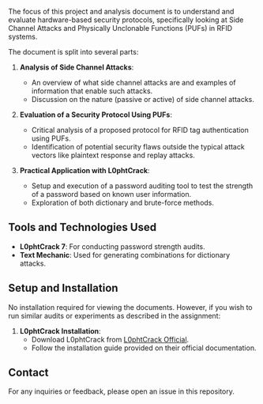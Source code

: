 
The focus of this project and analysis document is to understand and evaluate hardware-based security protocols, specifically looking at Side Channel Attacks and Physically Unclonable Functions (PUFs) in RFID systems.

The document is split into several parts:

1. **Analysis of Side Channel Attacks**:
   - An overview of what side channel attacks are and examples of information that enable such attacks.
   - Discussion on the nature (passive or active) of side channel attacks.

2. **Evaluation of a Security Protocol Using PUFs**:
   - Critical analysis of a proposed protocol for RFID tag authentication using PUFs.
   - Identification of potential security flaws outside the typical attack vectors like plaintext response and replay attacks.

3. **Practical Application with L0phtCrack**:
   - Setup and execution of a password auditing tool to test the strength of a password based on known user information.
   - Exploration of both dictionary and brute-force methods.

## Tools and Technologies Used

- **L0phtCrack 7**: For conducting password strength audits.
- **Text Mechanic**: Used for generating combinations for dictionary attacks.

## Setup and Installation

No installation required for viewing the documents. However, if you wish to run similar audits or experiments as described in the assignment:

1. **L0phtCrack Installation**:
   - Download L0phtCrack from [L0phtCrack Official](https://l0phtcrack.gitlab.io).
   - Follow the installation guide provided on their official documentation.


## Contact

For any inquiries or feedback, please open an issue in this repository.
